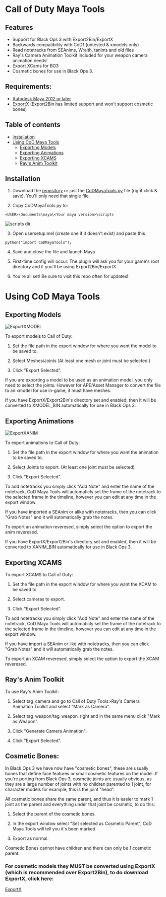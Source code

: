 # Call of Duty Maya Tools

## Features
* Support for Black Ops 3 with Export2Bin/ExportX
* Backwards compatibility with CoD1 (untested & xmodels only)
* Read notetracks from SEAnims, Wraith, tanims and old files
* Ray's Camera Animation Toolkit included for your weapon camera animation needs!
* Export XCams for BO3
* Cosmetic bones for use in Black Ops 3.

## Requirements:

* [Autodesk Maya 2012 or later](http://autodesk.com/maya)
* [ExportX](http://aviacreations.com/wraith/#utilities-view) (Export2Bin has limited support and won't support cosmetic bones)

## Table of contents
- [Installation](#installation)
- [Using CoD Maya Tools](#using-cod-maya-tools)
  - [Exporting Models](#exporting-models)
  - [Exporting Animations](#exporting-animations)
  - [Exporting XCAMS](#exporting-xcams)
  - [Ray's Anim Toolkit](#rays-anim-toolkit)
  

## Installation
1) Download the [repository](https://github.com/Ray1235/CoDMayaTools/archive/master.zip) or just the [CoDMayaTools.py](https://raw.githubusercontent.com/Ray1235/CoDMayaTools/master/CoDMayaTools.py) file (right click & save). You'll only need that single file.

2) Copy CoDMayaTools.py to:

```
<USER>\Documents\maya\<Your maya version>\scripts
```

![scripts dir](http://i.imgur.com/UZdXYN1.png)

3) Open usersetup.mel (create one if it doesn't exist) and paste this

```
python("import CoDMayaTools");
```

4) Save and close the file and launch Maya

5) First-time config will occur. The plugin will ask you for your game's root directory and if you'll be using Export2Bin/ExportX.

6) You're all set! Be sure to visit this repo often for updates!

# Using CoD Maya Tools
## Exporting Models
![ExportXMODEL](http://i.imgur.com/aW0gTZL.png)

To export models to Call of Duty:

1) Set the file path in the export window for where you want the model to be saved to.

2) Select Meshes/Joints (At least one mesh or joint must be selected.)

3) Click "Export Selected".

If you are exporting a model to be used as an animation model, you only need to select the joints. However for APE/Asset Manager to convert the file to an xmodel for use in-game, it must have meshes.

If you have ExportX/Export2Bin's directory set and enabled, then it will be converted to XMODEL_BIN automatically for use in Black Ops 3.

## Exporting Animations
![ExportXANIM](http://i.imgur.com/ZU6qqgD.jpg)

To export animations to Call of Duty:

1) Set the file path in the export window for where you want the animation to be saved to.

2) Select Joints to export. (At least one joint must be selected)

3) Click "Export Selected".

To add notetracks you simply click "Add Note" and enter the name of the notetrack, CoD Maya Tools will automaticly set the frame of the notetrack to the selected frame in the timeline, however you can edit at any time in the export window.

If you have imported a SEAnim or alike with notetracks, then you can click "Grab Notes" and it will automatically grab the notes.

To export an animation reveresed, simply select the option to export the anim reveresed. 

If you have ExportX/Export2Bin's directory set and enabled, then it will be converted to XANIM_BIN automatically for use in Black Ops 3.

## Exporting XCAMS

To export XCAMS to Call of Duty:

1) Set the file path in the export window for where you want the XCAM to be saved to.

2) Select cameras to export.

3) Click "Export Selected".

To add notetracks you simply click "Add Note" and enter the name of the notetrack, CoD Maya Tools will automaticly set the frame of the notetrack to the selected frame in the timeline, however you can edit at any time in the export window.

If you have import a SEAnim or like with notetracks, then you can click "Grab Notes" and it will automatically grab the notes.

To export an XCAM reveresed, simply select the option to export the XCAM reveresed. 

## Ray's Anim Toolkit

To use Ray's Anim Toolkit:

1) Select tag_camera and go to Call of Duty Tools>Ray's Camera Animation Toolkit and select "Mark as Camera".

2) Select tag_weapon/tag_weapon_right and in the same menu click "Mark as Weapon".

3) Click "Generate Camera Animation".

3) Click "Export Selected".

## Cosmetic Bones:

In Black Ops 3 we have now have "cosmetic bones", these are usually bones that define face features or small cosmetic features on the model. If you're porting from Black Ops 3, cosmetic joints are usually obvious, as they are a large number of joints with no children parented to 1 joint, for character models for example, this is the joint "head".

All cosmetic bones share the same parent, and thus it is easier to mark 1 joint as the parent and everything under that joint be cosmetic, to do this:

1) Select the parent of the cosmetic bones.

2) In the export window select "Set selected as Cosmetic Parent", CoD Maya Tools will tell you it's been marked.

3) Export as normal.

Cosmetic Bones cannot have children and there can only be 1 cosmetic parent.

### For cosmetic models they MUST be converted using ExportX (which is recommended over Export2Bin), to do download ExportX, click here:

[ExportX](http://aviacreations.com/wraith/#utilities-view)
